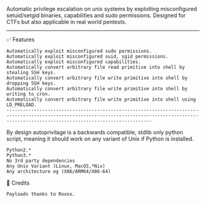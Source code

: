 Automatic privilege escalation on unix systems by exploiting misconfigured setuid/setgid binaries, capabilities and sudo permissions. Designed for CTFs but also applicable in real world pentests.
____________________________________________________________________________________________________________________________________________________________________________________________________
✅ Features

    Automatically exploit misconfigured sudo permissions.
    Automatically exploit misconfigured suid, sgid permissions.
    Automatically exploit misconfigured capabilities.
    Automatically convert arbitrary file read primitive into shell by stealing SSH keys.
    Automatically convert arbitrary file write primitive into shell by dropping SSH keys.
    Automatically convert arbitrary file write primitive into shell by writing to cron.
    Automatically convert arbitrary file write primitive into shell using LD_PRELOAD.
    -------------------------------------------------------------------------------------------------------------------------------------------------------------------------------------------------
By design autoprivilage is a backwards compatible, stdlib only python script, meaning it should work on any variant of Unix if Python is installed.

    Python2.*
    Python3.*
    No 3rd party dependencies
    Any Unix Variant (Linux, MacOS,*Nix)
    Any architecture eg (X86/ARM64/X86-64)

🙏 Credits

    Payloads thanks to Roxox.
